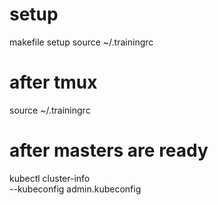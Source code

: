 
# setup
makefile setup
source ~/.trainingrc

# after tmux
source ~/.trainingrc

# after masters are ready
kubectl cluster-info \
  --kubeconfig admin.kubeconfig